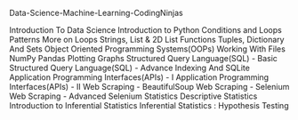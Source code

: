 Data-Science-Machine-Learning-CodingNinjas

Introduction To Data Science
Introduction to Python
Conditions and Loops
Patterns
More on Loops
Strings, List & 2D List
Functions
Tuples, Dictionary And Sets
Object Oriented Programming Systems(OOPs)
Working With Files
NumPy
Pandas
Plotting Graphs
Structured Query Language(SQL) - Basic
Structured Query Language(SQL) - Advance
Indexing And SQLite
Application Programming Interfaces(APIs) - I
Application Programming Interfaces(APIs) - II
Web Scraping - BeautifulSoup
Web Scraping - Selenium
Web Scraping - Advanced Selenium
Statistics
Descriptive Statistics
Introduction to Inferential Statistics
Inferential Statistics : Hypothesis Testing
